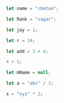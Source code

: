 ```js
let name = "chetan";
```

```js
let Rank = "sagar";
```

```js
let jay = 1;
```

```js
let r = 34;
```

```js
let add = 3 + 4;
```

```js
4 > 1;
```

```js
let mName = null;
```

```js
let a = "abc" / 3;
```

```js
x = "xyz" * 2;
```
